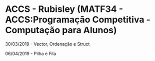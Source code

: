 # ACCS - Rubisley (MATF34 - ACCS:Programação Competitiva - Computação para Alunos)

30/03/2019 - Vector, Ordenação e Struct

06/04/2019 - Pilha e Fila

